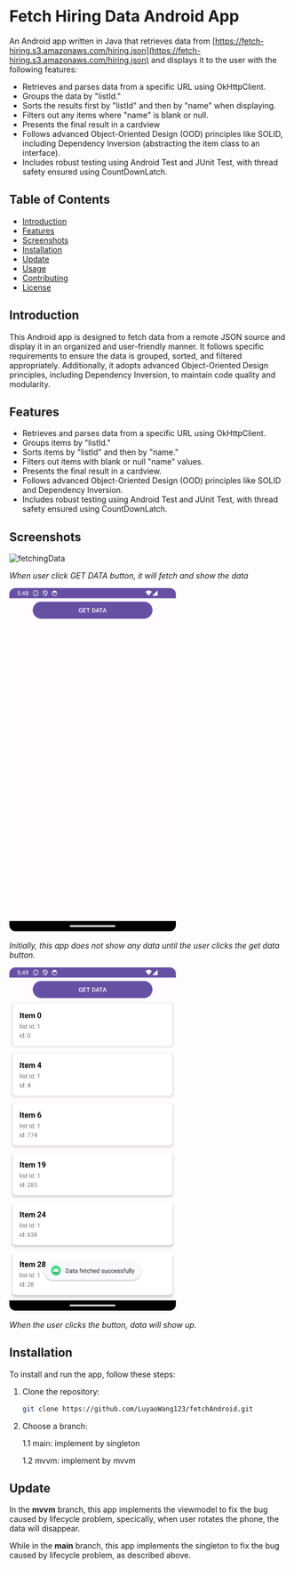 # Fetch Hiring Data Android App

An Android app written in Java that retrieves data from [https://fetch-hiring.s3.amazonaws.com/hiring.json](https://fetch-hiring.s3.amazonaws.com/hiring.json) and displays it to the user with the following features:

- Retrieves and parses data from a specific URL using OkHttpClient.
- Groups the data by "listId."
- Sorts the results first by "listId" and then by "name" when displaying.
- Filters out any items where "name" is blank or null.
- Presents the final result in a cardview
- Follows advanced Object-Oriented Design (OOD) principles like SOLID, including Dependency Inversion (abstracting the item class to an interface).
- Includes robust testing using Android Test and JUnit Test, with thread safety ensured using CountDownLatch.

## Table of Contents

- [Introduction](#introduction)
- [Features](#features)
- [Screenshots](#screenshots)
- [Installation](#installation)
- [Update](#update)
- [Usage](#usage)
- [Contributing](#contributing)
- [License](#license)

## Introduction

This Android app is designed to fetch data from a remote JSON source and display it in an organized and user-friendly manner. It follows specific requirements to ensure the data is grouped, sorted, and filtered appropriately. Additionally, it adopts advanced Object-Oriented Design principles, including Dependency Inversion, to maintain code quality and modularity.

## Features

- Retrieves and parses data from a specific URL using OkHttpClient.
- Groups items by "listId."
- Sorts items by "listId" and then by "name."
- Filters out items with blank or null "name" values.
- Presents the final result in a cardview.
- Follows advanced Object-Oriented Design (OOD) principles like SOLID and Dependency Inversion.
- Includes robust testing using Android Test and JUnit Test, with thread safety ensured using CountDownLatch.

## Screenshots

<img src="./screenshots/show.gif" alt="fetchingData" width=300>

*When user click GET DATA button, it will fetch and show the data*

<img src="./screenshots/unfetchedPage.png" alt="Screenshot 1" width="300">

*Initially, this app does not show any data until the user clicks the get data button.*

<img src="./screenshots/fetchedPage.png" alt="Screenshot 2" width="300">

*When the user clicks the button, data will show up.*

## Installation

To install and run the app, follow these steps:

1. Clone the repository:
   ```bash
   git clone https://github.com/LuyaoWang123/fetchAndroid.git

2. Choose a branch:

   1.1 main: implement by singleton

   1.2 mvvm: implement by mvvm

## Update

In the **mvvm** branch, this app implements the viewmodel to fix the bug caused by lifecycle problem, specically, when user rotates the phone, the data will disappear.

While in the **main** branch, this app implements the singleton to fix the bug caused by lifecycle problem, as described above.